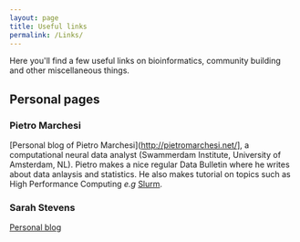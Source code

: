 ```yaml
---
layout: page
title: Useful links
permalink: /Links/
---
```

Here you'll find a few useful links on bioinformatics, community building and other miscellaneous things.

## Personal pages

### Pietro Marchesi
[Personal blog of Pietro Marchesi](http://pietromarchesi.net/], a computational neural data analyst (Swammerdam Institute, University of Amsterdam, NL). 
Pietro makes a nice regular Data Bulletin where he writes about data anlaysis and statistics. He also makes tutorial on topics such as High Performance Computing *e.g* [Slurm](http://pietromarchesi.net/slurm-cookbook.html#slurm-cookbook).

### Sarah Stevens 
[Personal blog](http://sarahlrstevens.info/)



